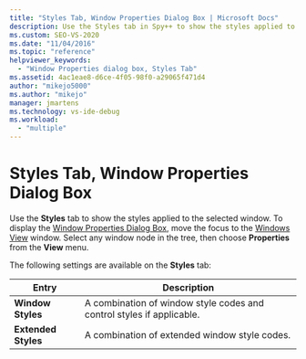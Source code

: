 ```yaml
---
title: "Styles Tab, Window Properties Dialog Box | Microsoft Docs"
description: Use the Styles tab in Spy++ to show the styles applied to the selected window. Display the Window Properties Dialog Box by moving the focus to the Windows View window.
ms.custom: SEO-VS-2020
ms.date: "11/04/2016"
ms.topic: "reference"
helpviewer_keywords:
  - "Window Properties dialog box, Styles Tab"
ms.assetid: 4ac1eae8-d6ce-4f05-98f0-a29065f471d4
author: "mikejo5000"
ms.author: "mikejo"
manager: jmartens
ms.technology: vs-ide-debug
ms.workload:
  - "multiple"
---
```

# Styles Tab, Window Properties Dialog Box
Use the **Styles** tab to show the styles applied to the selected window. To display the [Window Properties Dialog Box](../debugger/window-properties-dialog-box.md), move the focus to the [Windows View](../debugger/windows-view.md) window. Select any window node in the tree, then choose **Properties** from the **View** menu.

 The following settings are available on the **Styles** tab:

|Entry|Description|
|-----------|-----------------|
|**Window Styles**|A combination of window style codes and control styles if applicable.|
|**Extended Styles**|A combination of extended window style codes.|